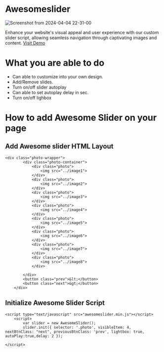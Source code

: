 # Awesomeslider
![Screenshot from 2024-04-04 22-31-00](https://github.com/albinthomasv/awesomeslider/assets/87915601/cf18f8dc-3094-418a-aa4d-47ad9f8bfdee)

Enhance your website's visual appeal and user experience with our custom slider script, allowing seamless navigation through captivating images and content.
[Visit Demo](https://stackblitz.com/edit/awesomeslider-albin?file=index.html)
# What you are able to do
- Can able to customize into your own design.
- Add/Remove slides.
- Turn on/off slider autoplay
- Can able to set autoplay delay in sec.
- Turn on/off lighbox

# How to add Awesome Slider on your page

## Add  Awesome slider HTML Layout
```
<div class="photo-wrapper">
        <div class="photo-container">
            <div class="photo">
                <img src="../image1">
            </div>
            <div class="photo">
                <img src="../image2">
            </div>
            <div class="photo">
                <img src="../image3">
            </div>
            <div class="photo">
                <img src="../image4">
            </div>
            <div class="photo">
                <img src="../image5">
            </div>
            <div class="photo">
                <img src="../image6">
            </div>
            <div class="photo">
                <img src="../image7">
            </div>
            <div class="photo">
                <img src="../image8">
            </div>

        </div>
        <button class="prev">&lt;</button>
        <button class="next">&gt;</button>
    </div>
```
## Initialize Awesome Slider Script
```
<script type="text/javascript" src="awesomeslider.min.js"></script>
    <script>
        var slider = new AwesomeSlider();
        slider.init({ selector: '.photo', visibleItem: 4, nextBtnClass: "next", previousBtnClass: 'prev', lightbox: true, autoPlay:true,delay: 2 });

</script>
```


